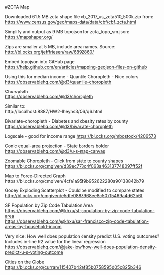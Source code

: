 #ZCTA Map

Downloaded 61.5 MB zcta shape file cb_2017_us_zcta510_500k.zip from:  
https://www.census.gov/geo/maps-data/data/cbf/cbf_zcta.html  

Simplify and output as 9 MB topojson for zcta_topo_sm.json:  
https://mapshaper.org/  

Zips are smaller at 5 MB, include area names. Source: 
http://bl.ocks.org/jefffriesen/raw/6892860/


Embed topojson into GitHub page  
https://help.github.com/en/articles/mapping-geojson-files-on-github  


Using this for median income - Quantile Choropleth - Nice colors  
https://observablehq.com/@d3/quantile-choropleth

Choropleth  
https://observablehq.com/@d3/choropleth  

Similar to:  
http://localhost:8887/HW2-lheyns3/Q6/q6.html 

Bivariate-choropleth - Diabetes and obesity rates by county
https://observablehq.com/@d3/bivariate-choropleth  

Logscale - good for income range
https://bl.ocks.org/mbostock/4206573

Conic equal-area projection - State borders bolder
https://observablehq.com/@d3/u-s-map-canvas  
 

Zoomable Choropleth - Click from state to county shapes  
https://bl.ocks.org/cmgiven/d39ec773c4f063a463137748097ff52f  


Map to Force-Directed Graph  
https://bl.ocks.org/cmgiven/4cfa1a95f9b952622280a90138842b79  

Gooey Exploding Scatterplot - Could be modified to compare states  
http://bl.ocks.org/cmgiven/e5dfe0888968ee8c507f5469a4d62b6f  

SF Population by Zip Code Tabulation Area  
https://observablehq.com/@khxu/sf-population-by-zip-code-tabulation-area  
https://observablehq.com/@khxu/san-francisco-zip-code-tabulation-areas-by-household-incom  

Very nice: How well does population density predict U.S. voting outcomes?  
Includes in-line R2 value for the linear regression  
https://observablehq.com/@jake-low/how-well-does-population-density-predict-u-s-voting-outcome  

Cities on the Globe  
https://bl.ocks.org/curran/115407b42ef85b0758595d05c825b346  